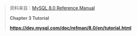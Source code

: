 

> 资料来自：[MySQL 8.0 Reference Manual](https://dev.mysql.com/doc/refman/8.0/en/)
>
> **Chapter 3 Tutorial** 
>
> **https://dev.mysql.com/doc/refman/8.0/en/tutorial.html**





